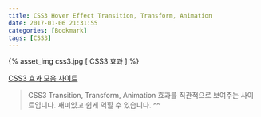 ```yaml
---
title: CSS3 Hover Effect Transition, Transform, Animation
date: 2017-01-06 21:31:55
categories: [Bookmark]
tags: [CSS3]
---
```


{% asset_img css3.jpg [ CSS3 효과 ] %}

[CSS3 효과 모음 사이트](http://james-star.com/answers/en/css3-hover-effect-transitions-transformations-and-animations/)

> CSS3 Transition, Transform, Animation 효과를 직관적으로 보여주는 사이트입니다. 
재미있고 쉽게 익힐 수 있습니다. ^^